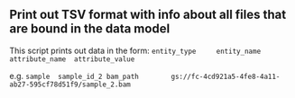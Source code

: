 ## Print out TSV format with info about all files that are bound in the data model
This script prints out data in the form:
```entity_type     entity_name     attribute_name  attribute_value```

e.g.
```sample  sample_id_2 bam_path        gs://fc-4cd921a5-4fe8-4a11-ab27-595cf78d51f9/sample_2.bam```